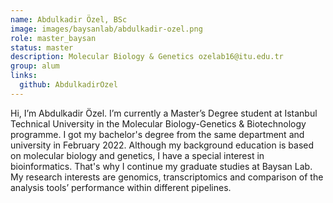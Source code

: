 ```yaml
---
name: Abdulkadir Özel, BSc
image: images/baysanlab/abdulkadir-ozel.png
role: master_baysan
status: master
description: Molecular Biology & Genetics ozelab16@itu.edu.tr
group: alum
links:
  github: AbdulkadirOzel
---
```


Hi, I’m Abdulkadir Özel. I’m currently a Master’s Degree student at Istanbul Technical University in the Molecular Biology-Genetics & Biotechnology programme. I got my bachelor's degree from the same department and university in February 2022. Although my background education is based on molecular biology and genetics, I have a special interest in bioinformatics. That's why I continue my graduate studies at Baysan Lab. My research interests are genomics, transcriptomics and comparison of the analysis tools’ performance within different pipelines.
